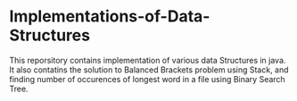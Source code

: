 # Implementations-of-Data-Structures
This reporsitory contains implementation of various data Structures in java.
It also contatins the solution to Balanced Brackets problem using Stack, and finding number of occurences of longest word in a file using Binary Search Tree.
